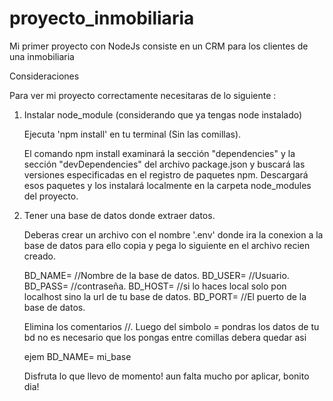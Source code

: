 # proyecto_inmobiliaria
Mi primer proyecto con NodeJs consiste en un CRM para los clientes de una inmobiliaria

Consideraciones

Para ver mi proyecto correctamente necesitaras de lo siguiente :

 1. Instalar node_module (considerando que ya tengas node instalado)
      
      Ejecuta 'npm install' en tu terminal (Sin las comillas).
      
      El comando npm install examinará la sección "dependencies" y la sección "devDependencies" del archivo package.json y buscará las versiones especificadas en el       registro de paquetes npm. Descargará esos paquetes y los instalará localmente en la carpeta node_modules del proyecto.
      
 2. Tener una base de datos donde extraer datos.
      
      Deberas crear un archivo con el nombre '.env' donde ira la conexion a la base de datos para ello copia y pega lo siguiente en el archivo recien creado.
      
      BD_NAME= //Nombre de la base de datos.
      BD_USER= //Usuario.
      BD_PASS= //contraseña.
      BD_HOST= //si lo haces local solo pon localhost sino la url de tu base de datos.
      BD_PORT= //El puerto de la base de datos.
      
      Elimina los comentarios //. Luego del simbolo = pondras los datos de tu bd no es necesario que los pongas entre comillas debera quedar asi
      
      ejem BD_NAME= mi_base
 
      Disfruta lo que llevo de momento! 
      aun falta mucho por aplicar, bonito dia!
 

